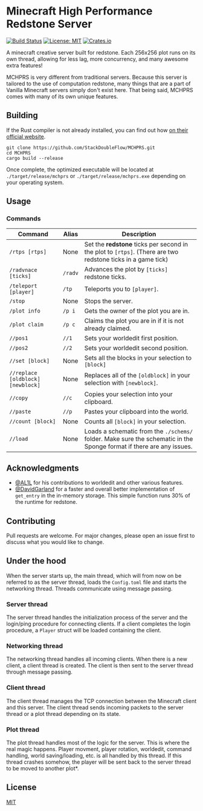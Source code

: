 # Minecraft High Performance Redstone Server

[![Build Status](https://travis-ci.org/MCHPR/MCHPRS.svg?branch=master)](https://travis-ci.org/MCHPR/MCHPRS) [![License: MIT](https://img.shields.io/badge/License-MIT-yellow.svg)](https://opensource.org/licenses/MIT) [![Crates.io](https://img.shields.io/crates/v/mchprs?colorB=319e8c)](https://crates.io/crates/mchprs)

A minecraft creative server built for redstone. Each 256x256 plot runs on its own thread, allowing for less lag, more concurrency, and many awesome extra features!

MCHPRS is very different from traditional servers. Because this server is tailored to the use of computation redstone, many things that are a part of Vanilla Minecraft servers simply don't exist here. That being said, MCHPRS comes with many of its own unique features.

## Building

If the Rust compiler is not already installed, you can find out how [on their official website](https://www.rust-lang.org/tools/install).

```shell
git clone https://github.com/StackDoubleFlow/MCHPRS.git
cd MCHPRS
cargo build --release
```

Once complete, the optimized executable will be located at `./target/release/mchprs` or `./target/release/mchprs.exe` depending on your operating system.

## Usage

### Commands
| Command | Alias | Description |
| --- | --- |--- |
| `/rtps [rtps]` | None | Set the **redstone** ticks per second in the plot to `[rtps]`. (There are two redstone ticks in a game tick) |
| `/radvnace [ticks]` | `/radv` | Advances the plot by `[ticks]` redstone ticks. |
| `/teleport [player]` | `/tp` | Teleports you to `[player]`. |
| `/stop` | None | Stops the server. |
| `/plot info` | `/p i` | Gets the owner of the plot you are in. |
| `/plot claim` | `/p c` | Claims the plot you are in if it is not already claimed. |
| `//pos1` | `//1` | Sets your worldedit first position. |
| `//pos2` | `//2` | Sets your worldedit second position. |
| `//set [block]` | None | Sets all the blocks in your selection to `[block]` |
| `//replace [oldblock] [newblock]` | None | Replaces all of the `[oldblock]` in your selection with `[newblock]`. |
| `//copy` | `//c` | Copies your selection into your clipboard. |
| `//paste` | `//p` | Pastes your clipboard into the world. |
| `//count [block]` | None | Counts all `[block]` in your selection. |
| `//load` | None | Loads a schematic from the `./schems/` folder. Make sure the schematic in the Sponge format if there are any issues. |

## Acknowledgments
- [@AL1L](https://github.com/AL1L) for his contributions to worldedit and other various features.
- [@DavidGarland](https://github.com/DavidGarland) for a faster and overall better implementation of `get_entry` in the in-memory storage. This simple function runs 30% of the runtime for redstone.

## Contributing
Pull requests are welcome. For major changes, please open an issue first to discuss what you would like to change.

## Under the hood

When the server starts up, the main thread, which will from now on be referred to as the server thread, loads the `Config.toml` file and starts the networking thread. Threads communicate using message passing.

### Server thread

The server thread handles the initialization process of the server and the login/ping procedure for connecting clients. If a client completes the login procedure, a `Player` struct will be loaded containing the client.

### Networking thread

The networking thread handles all incoming clients. When there is a new client, a client thread is created. The client is then sent to the server thread through message passing.

### Client thread

The client thread manages the TCP connection between the Minecraft client and this server. The client thread sends incoming packets to the server thread or a plot thread depending on its state.

### Plot thread

The plot thread handles most of the logic for the server. This is where the real magic happens. Player movment, player rotation, worldedit, command handling, world saving/loading, etc. is all handled by this thread. If this thread crashes somehow, the player will be sent back to the server thread to be moved to another plot*.

## License
[MIT](https://choosealicense.com/licenses/mit/)
